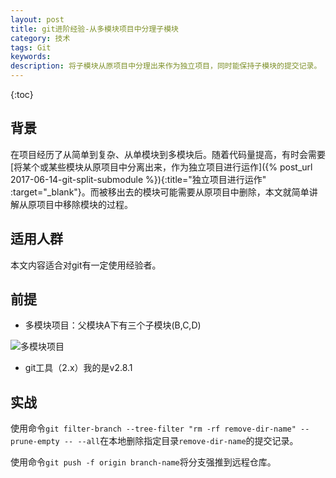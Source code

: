 ```yaml
---
layout: post
title: git进阶经验-从多模块项目中分理子模块
category: 技术
tags: Git
keywords: 
description: 将子模块从原项目中分理出来作为独立项目，同时能保持子模块的提交记录。
---
```


{:toc}

## 背景

在项目经历了从简单到复杂、从单模块到多模块后。随着代码量提高，有时会需要[将某个或某些模块从原项目中分离出来，作为独立项目进行运作]({% post_url 2017-06-14-git-split-submodule %}){:title="独立项目进行运作"  :target="_blank"}。而被移出去的模块可能需要从原项目中删除，本文就简单讲解从原项目中移除模块的过程。

## 适用人群

本文内容适合对git有一定使用经验者。


## 前提

- 多模块项目：父模块A下有三个子模块(B,C,D)

![多模块项目](http://omsz9j1wp.bkt.clouddn.com/image/git/git-ad.png)

- git工具（2.x）我的是v2.8.1

## 实战

使用命令`git filter-branch --tree-filter "rm -rf remove-dir-name" --prune-empty -- --all`在本地删除指定目录`remove-dir-name`的提交记录。

使用命令`git push -f origin branch-name`将分支强推到远程仓库。